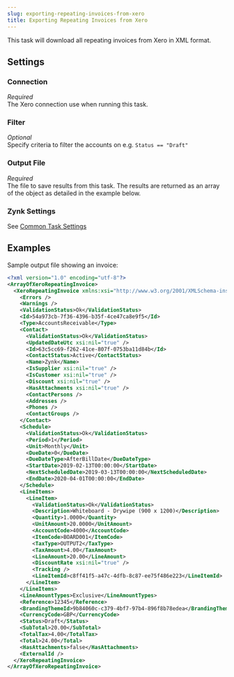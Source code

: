 ```yaml
---
slug: exporting-repeating-invoices-from-xero
title: Exporting Repeating Invoices from Xero
---
```


This task will download all repeating invoices from Xero in XML format.

## Settings

### Connection 
_Required_  
The Xero connection use when running this task.

### Filter
_Optional_  
Specify criteria to filter the accounts on e.g. `Status == "Draft"`

### Output File
_Required_  
The file to save results from this task. The results are returned as an array of the object as detailed in the example below.

### Zynk Settings
See [Common Task Settings](common-task-settings)

## Examples

Sample output file showing an invoice:

```xml
<?xml version="1.0" encoding="utf-8"?>
<ArrayOfXeroRepeatingInvoice>
  <XeroRepeatingInvoice xmlns:xsi="http://www.w3.org/2001/XMLSchema-instance" xmlns:xsd="http://www.w3.org/2001/XMLSchema">
    <Errors />
    <Warnings />
    <ValidationStatus>Ok</ValidationStatus>
    <Id>54a973cb-7f36-4396-b35f-4ce47ca8e9f5</Id>
    <Type>AccountsReceivable</Type>
    <Contact>
      <ValidationStatus>Ok</ValidationStatus>
      <UpdatedDateUtc xsi:nil="true" />
      <Id>63c5cc69-f262-41ce-807f-0753ba11d84b</Id>
      <ContactStatus>Active</ContactStatus>
      <Name>Zynk</Name>
      <IsSupplier xsi:nil="true" />
      <IsCustomer xsi:nil="true" />
      <Discount xsi:nil="true" />
      <HasAttachments xsi:nil="true" />
      <ContactPersons />
      <Addresses />
      <Phones />
      <ContactGroups />
    </Contact>
    <Schedule>
      <ValidationStatus>Ok</ValidationStatus>
      <Period>1</Period>
      <Unit>Monthly</Unit>
      <DueDate>0</DueDate>
      <DueDateType>AfterBillDate</DueDateType>
      <StartDate>2019-02-13T00:00:00</StartDate>
      <NextScheduledDate>2019-03-13T00:00:00</NextScheduledDate>
      <EndDate>2020-04-01T00:00:00</EndDate>
    </Schedule>
    <LineItems>
      <LineItem>
        <ValidationStatus>Ok</ValidationStatus>
        <Description>Whiteboard - Drywipe (900 x 1200)</Description>
        <Quantity>1.0000</Quantity>
        <UnitAmount>20.0000</UnitAmount>
        <AccountCode>4000</AccountCode>
        <ItemCode>BOARD001</ItemCode>
        <TaxType>OUTPUT2</TaxType>
        <TaxAmount>4.00</TaxAmount>
        <LineAmount>20.00</LineAmount>
        <DiscountRate xsi:nil="true" />
        <Tracking />
        <LineItemId>c8ff41f5-a47c-4dfb-8c87-ee75f486e223</LineItemId>
      </LineItem>
    </LineItems>
    <LineAmountTypes>Exclusive</LineAmountTypes>
    <Reference>12345</Reference>
    <BrandingThemeId>9b84060c-c379-4bf7-97b4-896f8b78edea</BrandingThemeId>
    <CurrencyCode>GBP</CurrencyCode>
    <Status>Draft</Status>
    <SubTotal>20.00</SubTotal>
    <TotalTax>4.00</TotalTax>
    <Total>24.00</Total>
    <HasAttachments>false</HasAttachments>
    <ExternalId />
  </XeroRepeatingInvoice>
</ArrayOfXeroRepeatingInvoice>
```